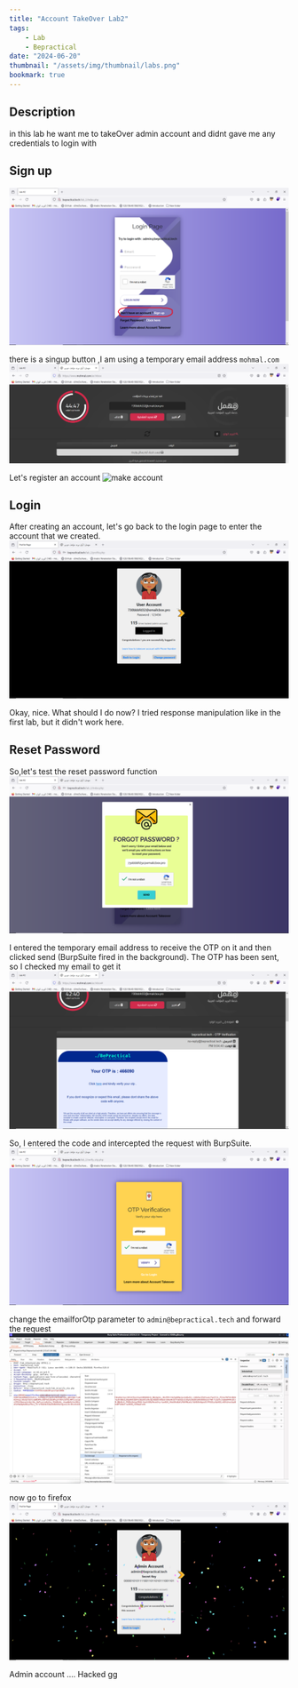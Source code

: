 ```yaml
---
title: "Account TakeOver Lab2"
tags:
    - Lab
    - Bepractical
date: "2024-06-20"
thumbnail: "/assets/img/thumbnail/labs.png"
bookmark: true
---
```

## Description

in this lab he want me to takeOver admin account and didnt gave me any credentials to login with

## Sign up

<img src="/assets/img/bepractical/lab2/1.png" alt="sign">


 there is a singup button ,I am using a temporary email address `mohmal.com`
<img src="/assets/img/bepractical/lab2/2.png" alt="temp_mail">

Let's register an account
 <img src="/assets/img/bepractical/lab2/3.png" alt="make account">

 ## Login

After creating an account, let's go back to the login page to enter the account that we created.
 <img src="/assets/img/bepractical/lab2/4.png" alt="access account">

Okay, nice. What should I do now? I tried response manipulation like in the first lab, but it didn't work here.

## Reset Password

So,let's test the reset password function 
 <img src="/assets/img/bepractical/lab2/5.png" alt="reset password">
 
I entered the temporary email address to receive the OTP on it and then clicked send (BurpSuite fired in the background). The OTP has been sent, so I checked my email to get it
  <img src="/assets/img/bepractical/lab2/6.png" alt="OTP">

So, I entered the code and intercepted the request with BurpSuite.
  <img src="/assets/img/bepractical/lab2/7.png" alt="enter OTP">

change the emailforOtp parameter to `admin@bepractical.tech` and forward the request 
  <img src="/assets/img/bepractical/lab2/change.png" alt="change email">

  now go to firefox 
    <img src="/assets/img/bepractical/lab2/8.png" alt="admingg">

Admin account .... Hacked gg
 

